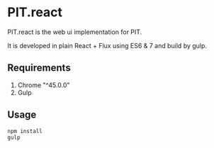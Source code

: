 # PIT.react

PIT.react is the web ui implementation for PIT.

It is developed in plain React + Flux using ES6 & 7 and build by gulp.

## Requirements

1. Chrome "^45.0.0"
2. Gulp

## Usage

```
npm install
gulp
```
